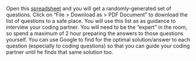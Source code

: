 Open this [spreadsheet](https://docs.google.com/spreadsheets/d/1t_228bDllazltWrq7WrLaKCs3dHXlGHBybWz9nnRvSc/edit#gid=2041017957) and you will get a randomly-generated set of questions. Click on “File > Download as > PDF Document” to download the list of questions to a safe place. You will use this list as as guidance to interview your coding partner. You will need to be the “expert” in the room, so spend a maximum of 2 hour preparing the answers to those questions yourself. You can use Google to find for the optimal solution/answer to each question (especially to coding questions) so that you can guide your coding partner until he finds that same solution too.
